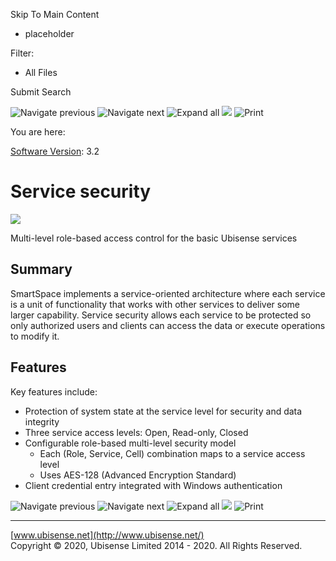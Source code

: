 

Skip To Main Content

[](../../../Home.htm)

  * placeholder

Filter:

  * All Files

Submit Search

![Navigate previous](../../../images/transparent.gif) ![Navigate
next](../../../images/transparent.gif) ![Expand
all](../../../images/transparent.gif) ![](../../../images/transparent.gif)
![Print](../../../images/transparent.gif)

You are here:

[Software Version](../../FrontMatters\(Online\)/features-and-versions.htm):
3.2

# Service security

![](../../../images/SecurityAndAuthentication.png)

Multi-level role-based access control for the basic Ubisense services

## Summary

SmartSpace implements a service-oriented architecture where each service is a
unit of functionality that works with other services to deliver some larger
capability. Service security allows each service to be protected so only
authorized users and clients can access the data or execute operations to
modify it.

## Features

Key features include:

  * Protection of system state at the service level for security and data integrity
  * Three service access levels: Open, Read-only, Closed
  * Configurable role-based multi-level security model
    * Each (Role, Service, Cell) combination maps to a service access level
    * Uses AES-128 (Advanced Encryption Standard)
  * Client credential entry integrated with Windows authentication

![Navigate previous](../../../images/transparent.gif) ![Navigate
next](../../../images/transparent.gif) ![Expand
all](../../../images/transparent.gif) ![](../../../images/transparent.gif)
![Print](../../../images/transparent.gif)

* * *

[www.ubisense.net](http://www.ubisense.net/)  
Copyright © 2020, Ubisense Limited 2014 - 2020. All Rights Reserved.

